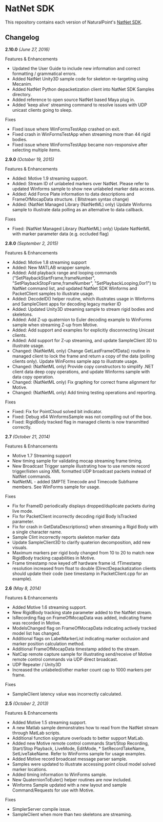 # NatNet SDK

This repository contains each version of NaturalPoint's [NatNet SDK](http://optitrack.com/downloads/developer-tools.html).


## Changelog

__2.10.0__ _(June 27, 2016)_

Features & Enhancements

* Updated the User Guide to include new information and correct formatting / grammatical errors.
* Added NatNet Unity3D sample code for skeleton re-targeting using Mecanim.
* Added NatNet Python depacketization client into NatNet SDK Samples directory.
* Added reference to open source NatNet based Maya plug in.
* Added 'keep alive' streaming command to resolve issues with UDP unicast clients going to sleep.

Fixes

* Fixed issue where WinFormsTestApp crashed on exit.
* Fixed crash in WinFormsTestApp when streaming more than 44 rigid bodies.
* Fixed issue where WinFormsTestApp became non-responsive after selecting multiple items.


__2.9.0__ _(October 19, 2015)_

Features & Enhancements

* Added: Motive 1.9 streaming support.
* Added: Stream ID of unlabeled markers over NatNet. Please refer to updated Winforms sample to show new unlabeled marker data access.
* Added: Add Force Plate information to data descriptions and FrameOfMocapData structure. ( Bitstream syntax change)
* Added: (NatNet Managed Library (NatNetML) only) Update Winforms sample to illustrate data polling as an alternative to data callback.

Fixes

* Fixed: (NatNet Managed Library (NatNetML) only) Update NatNetML with marker parameter data (e.g. occluded flag)


__2.8.0__ _(September 2, 2015)_

Features & Enhancements

* Added: Motive 1.8 streaming support
* Added: New MATLAB wrapper sample.
* Added: Add playback range and looping commands ("SetPlaybackStartFrame,frameNumber", "SetPlaybackStopFrame,frameNumber", "SetPlaybackLooping,0or1") to NatNet command list, and updated NatNet SDK Winforms and PacketClient samples to illustrate usage.
* Added: DecodeID() helper routine, which illustrates usage in Winforms and SampleClient apps for decoding legacy marker ID
* Added: Updated Unity3D streaming sample to stream rigid bodies and skeletons.
* Added: Add Z-up quaternion to Euler decoding example to WinForms sample when streaming Z-up from Motive.
* Added: Add support and examples for explicitly disconnecting Unicast clients.
* Added: Add support for Z-up streaming, and update SampleClient 3D to illustrate usage.
* Changed: (NatNetML only) Change GetLastFrameOfData() routine in managed client to lock the frame and return a copy of the data (polling clients only). Update WinForms sample app to illustrate usage.
* Changed: (NatNetML only) Provide copy constructors to simplify .NET client data deep copy operations, and update Winforms sample with data copy operation.
* Changed: (NatNetML only) Fix graphing for correct frame alignment for Motive.
* Changed: (NatNetML only) Add timing testing operations and reporting.

Fixes

* Fixed: Fix for PointCloud solved bit indicator.
* Fixed: Debug x64 WinformsSample was not compiling out of the box.
* Fixed: RigidBody tracked flag in managed clients is now transmitted correctly.


__2.7__ _(October 21, 2014)_

Features & Enhancements

* Motive 1.7 Streaming support
* New timing sample for validating mocap streaming frame timing.
* New Broadcast Trigger sample illustrating how to use remote record trigger/listen using XML formatted UDP broadcast packets instead of NatNet commands.
* NatNetML - added SMPTE Timecode and Timecode Subframe members. See WinForms sample for usage.

Fixes

* Fix for FrameID periodically displays dropped/duplicate packets during live mode.
* Fix for PacketClient incorrectly decoding rigid Body IsTracked parameter.
* Fix for crash in GetDataDescriptions() when streaming a Rigid Body with a single character name.
* Sample Clint incorrectly reports skeleton marker data
* Update SampleClient3D to clarify quaterion decomposition, add new visuals.
* Maximum markers per rigid body changed from 10 to 20 to match new RigidBody tracking capabilities in Motive.
* Frame timestamp now keyed off hardware frame id. fTimestamp resolution increased from float to double (DirectDepackatization clients should update their code (see timestamp in PacketClient.cpp for an example).


__2.6__ _(May 8, 2014)_


Features & Enhancements

* Added Motive 1.6 streaming support.
* New RigidBody tracking state parameter added to the NatNet stream.
* IsRecording flag on FrameOfMocapData was added, indicating frame was recorded in Motive.
* ModelsChanged flag on FrameOfMocapData indicating actively tracked model list has changed.
* Additional flags on LabelMarkerList indicating marker occlusion and marker position calculation method.
* Additional FrameOfMocapData timestamp added to the stream.
* NatCap remote capture sample for illustrating send/receive of Motive remote control commands via UDP direct broadcast.
* UDP Repeater / Unity3D
* Increased the unlabeled/other marker count cap to 1000 markers per frame.

Fixes

* SampleClient latency value was incorrectly calculated.


__2.5__ _(October 2, 2013)_

Features & Enhancements

* Added Motive 1.5 streaming support.
* A new Matlab sample demonstrates how to read from the NatNet stream through MatLab scripts.
* Additional function signature overloads to better support MatLab.
* Added new Motive remote control commands Start/Stop Recording, Start/Stop Playback, LiveMode, EditMode, * SetRecordTakeName, SetLiveTakeName. Refer to WinForms sample for usage examples.
* Added Motive record broadcast message parser sample.
* Samples were updated to illustrate accessing point cloud model solved marker locations.
* Added timing information to WinForms sample.
* New QuaternionToEuler() helper routines are now included.
* Winforms Sample updated with a new layout and sample Command/Requests for use with Motive.

Fixes

* SimplerServer compile issue.
* SampleClient when more than two skeletons are streaming.

